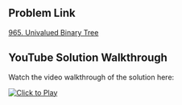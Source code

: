 ## Problem Link
[965. Univalued Binary Tree](https://leetcode.com/problems/univalued-binary-tree/)


## YouTube Solution Walkthrough

Watch the video walkthrough of the solution here:

[![Click to Play](https://img.youtube.com/vi/VqkRKfQ6Ufk/hqdefault.jpg)](https://www.youtube.com/watch?v=VqkRKfQ6Ufk)


